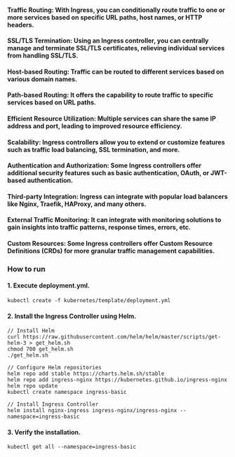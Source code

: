 #### Traffic Routing: With Ingress, you can conditionally route traffic to one or more services based on specific URL paths, host names, or HTTP headers.

#### SSL/TLS Termination: Using an Ingress controller, you can centrally manage and terminate SSL/TLS certificates, relieving individual services from handling SSL/TLS.

#### Host-based Routing: Traffic can be routed to different services based on various domain names.

#### Path-based Routing: It offers the capability to route traffic to specific services based on URL paths.

#### Efficient Resource Utilization: Multiple services can share the same IP address and port, leading to improved resource efficiency.

#### Scalability: Ingress controllers allow you to extend or customize features such as traffic load balancing, SSL termination, and more.

#### Authentication and Authorization: Some Ingress controllers offer additional security features such as basic authentication, OAuth, or JWT-based authentication.

#### Third-party Integration: Ingress can integrate with popular load balancers like Nginx, Traefik, HAProxy, and many others.

#### External Traffic Monitoring: It can integrate with monitoring solutions to gain insights into traffic patterns, response times, errors, etc.

#### Custom Resources: Some Ingress controllers offer Custom Resource Definitions (CRDs) for more granular traffic management capabilities.

### How to run

#### 1. Execute deployment.yml.
```
kubectl create -f kubernetes/template/deployment.yml
```

#### 2. Install the Ingress Controller using Helm.
```
// Install Helm
curl https://raw.githubusercontent.com/helm/helm/master/scripts/get-helm-3 > get_helm.sh
chmod 700 get_helm.sh
./get_helm.sh

// Configure Helm repositories
helm repo add stable https://charts.helm.sh/stable
helm repo add ingress-nginx https://kubernetes.github.io/ingress-nginx
helm repo update
kubectl create namespace ingress-basic

// Install Ingress Controller
helm install nginx-ingress ingress-nginx/ingress-nginx --namespace=ingress-basic
```

#### 3. Verify the installation.
```
kubectl get all --namespace=ingress-basic
```
